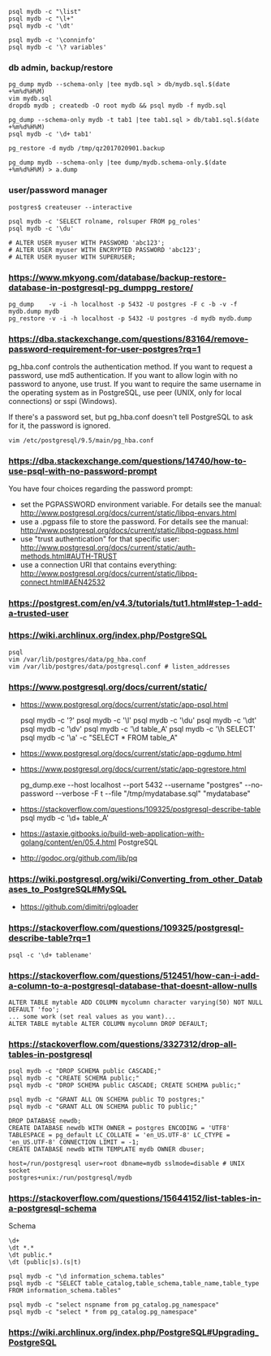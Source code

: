 
    psql mydb -c "\list"
    psql mydb -c "\l+"
    psql mydb -c '\dt'

    psql mydb -c '\conninfo'
    psql mydb -c '\? variables'

### db admin, backup/restore

    pg_dump mydb --schema-only |tee mydb.sql > db/mydb.sql.$(date +%m%d%H%M)
    vim mydb.sql
    dropdb mydb ; createdb -O root mydb && psql mydb -f mydb.sql

    pg_dump --schema-only mydb -t tab1 |tee tab1.sql > db/tab1.sql.$(date +%m%d%H%M)
    psql mydb -c '\d+ tab1'

    pg_restore -d mydb /tmp/qz2017020901.backup

    pg_dump mydb --schema-only |tee dump/mydb.schema-only.$(date +%m%d%H%M) > a.dump

### user/password manager

    postgres$ createuser --interactive

    psql mydb -c 'SELECT rolname, rolsuper FROM pg_roles'
    psql mydb -c '\du'

    # ALTER USER myuser WITH PASSWORD 'abc123';
    # ALTER USER myuser WITH ENCRYPTED PASSWORD 'abc123';
    # ALTER USER myuser WITH SUPERUSER;

### https://www.mkyong.com/database/backup-restore-database-in-postgresql-pg_dumppg_restore/

    pg_dump    -v -i -h localhost -p 5432 -U postgres -F c -b -v -f mydb.dump mydb
    pg_restore -v -i -h localhost -p 5432 -U postgres -d mydb mydb.dump

### https://dba.stackexchange.com/questions/83164/remove-password-requirement-for-user-postgres?rq=1

pg_hba.conf controls the authentication method. If you want to request a password, use md5 authentication. If you want to allow login with no password to anyone, use trust. If you want to require the same username in the operating system as in PostgreSQL, use peer (UNIX, only for local connections) or sspi (Windows).

If there's a password set, but pg_hba.conf doesn't tell PostgreSQL to ask for it, the password is ignored.

    vim /etc/postgresql/9.5/main/pg_hba.conf

### https://dba.stackexchange.com/questions/14740/how-to-use-psql-with-no-password-prompt

You have four choices regarding the password prompt:

- set the PGPASSWORD environment variable. For details see the manual:
    http://www.postgresql.org/docs/current/static/libpq-envars.html
- use a .pgpass file to store the password. For details see the manual:
    http://www.postgresql.org/docs/current/static/libpq-pgpass.html
- use "trust authentication" for that specific user:
    http://www.postgresql.org/docs/current/static/auth-methods.html#AUTH-TRUST
- use a connection URI that contains everything:
    http://www.postgresql.org/docs/current/static/libpq-connect.html#AEN42532

### https://postgrest.com/en/v4.3/tutorials/tut1.html#step-1-add-a-trusted-user

### https://wiki.archlinux.org/index.php/PostgreSQL

    psql
    vim /var/lib/postgres/data/pg_hba.conf
    vim /var/lib/postgres/data/postgresql.conf # listen_addresses

### https://www.postgresql.org/docs/current/static/

- https://www.postgresql.org/docs/current/static/app-psql.html

    psql mydb -c '\?'
    psql mydb -c '\l'
    psql mydb -c '\du'
    psql mydb -c '\dt'
    psql mydb -c '\dv'
    psql mydb -c '\d table_A'
    psql mydb -c '\h SELECT'
    psql mydb -c '\a' -c "SELECT * FROM table_A"

- https://www.postgresql.org/docs/current/static/app-pgdump.html
- https://www.postgresql.org/docs/current/static/app-pgrestore.html

    pg_dump.exe --host localhost --port 5432 --username "postgres" --no-password --verbose -F t --file "/tmp/mydatabase.sql" "mydatabase"

- https://stackoverflow.com/questions/109325/postgresql-describe-table
    psql mydb -c '\d+ table_A'

- https://astaxie.gitbooks.io/build-web-application-with-golang/content/en/05.4.html
    PostgreSQL

- http://godoc.org/github.com/lib/pq

### https://wiki.postgresql.org/wiki/Converting_from_other_Databases_to_PostgreSQL#MySQL
- https://github.com/dimitri/pgloader

### https://stackoverflow.com/questions/109325/postgresql-describe-table?rq=1
    psql -c '\d+ tablename'

### https://stackoverflow.com/questions/512451/how-can-i-add-a-column-to-a-postgresql-database-that-doesnt-allow-nulls

    ALTER TABLE mytable ADD COLUMN mycolumn character varying(50) NOT NULL DEFAULT 'foo';
    ... some work (set real values as you want)...
    ALTER TABLE mytable ALTER COLUMN mycolumn DROP DEFAULT;

### https://stackoverflow.com/questions/3327312/drop-all-tables-in-postgresql

    psql mydb -c "DROP SCHEMA public CASCADE;"
    psql mydb -c "CREATE SCHEMA public;"
    psql mydb -c "DROP SCHEMA public CASCADE; CREATE SCHEMA public;"

    psql mydb -c "GRANT ALL ON SCHEMA public TO postgres;"
    psql mydb -c "GRANT ALL ON SCHEMA public TO public;"

    DROP DATABASE newdb;
    CREATE DATABASE newdb WITH OWNER = postgres ENCODING = 'UTF8' TABLESPACE = pg_default LC_COLLATE = 'en_US.UTF-8' LC_CTYPE = 'en_US.UTF-8' CONNECTION LIMIT = -1;
    CREATE DATABASE newdb WITH TEMPLATE mydb OWNER dbuser;

    host=/run/postgresql user=root dbname=mydb sslmode=disable # UNIX socket
    postgres+unix:/run/postgresql/mydb

### https://stackoverflow.com/questions/15644152/list-tables-in-a-postgresql-schema
Schema

    \d+
    \dt *.*
    \dt public.*
    \dt (public|s).(s|t)

    psql mydb -c "\d information_schema.tables"
    psql mydb -c "SELECT table_catalog,table_schema,table_name,table_type FROM information_schema.tables"

    psql mydb -c "select nspname from pg_catalog.pg_namespace"
    psql mydb -c "select * from pg_catalog.pg_namespace"

### https://wiki.archlinux.org/index.php/PostgreSQL#Upgrading_PostgreSQL

